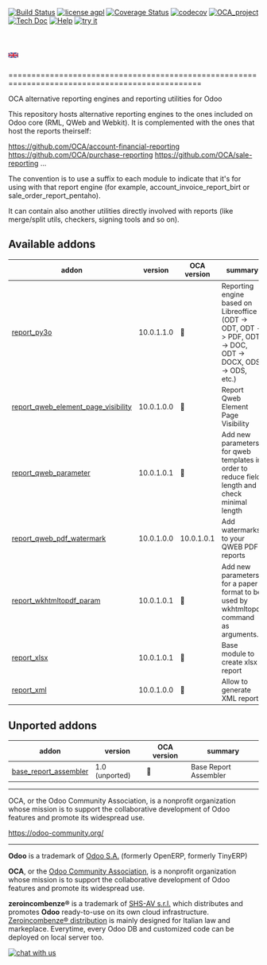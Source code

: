 [![Build Status](https://travis-ci.org/zeroincombenze/reporting-engine.svg?branch=10.0)](https://travis-ci.org/zeroincombenze/reporting-engine)
[![license agpl](https://img.shields.io/badge/licence-AGPL--3-blue.svg)](http://www.gnu.org/licenses/agpl-3.0.html)
[![Coverage Status](https://coveralls.io/repos/github/zeroincombenze/reporting-engine/badge.svg?branch=10.0)](https://coveralls.io/github/zeroincombenze/reporting-engine?branch=10.0)
[![codecov](https://codecov.io/gh/zeroincombenze/reporting-engine/branch/10.0/graph/badge.svg)](https://codecov.io/gh/zeroincombenze/reporting-engine/branch/10.0)
[![OCA_project](http://www.zeroincombenze.it/wp-content/uploads/ci-ct/prd/button-oca-10.svg)](https://github.com/OCA/reporting-engine/tree/10.0)
[![Tech Doc](http://www.zeroincombenze.it/wp-content/uploads/ci-ct/prd/button-docs-10.svg)](http://wiki.zeroincombenze.org/en/Odoo/10.0/dev)
[![Help](http://www.zeroincombenze.it/wp-content/uploads/ci-ct/prd/button-help-10.svg)](http://wiki.zeroincombenze.org/en/Odoo/10.0/man/)
[![try it](http://www.zeroincombenze.it/wp-content/uploads/ci-ct/prd/button-try-it-10.svg)](http://erp10.zeroincombenze.it)


[![en](https://github.com/zeroincombenze/grymb/blob/master/flags/en_US.png)](https://www.facebook.com/groups/openerp.italia/)
================================================================================================
================================================================================================

OCA alternative reporting engines and reporting utilities for Odoo

This repository hosts alternative reporting engines to the ones included on Odoo core (RML, QWeb and Webkit). It is complemented with the ones that host the reports theirself:

https://github.com/OCA/account-financial-reporting
https://github.com/OCA/purchase-reporting
https://github.com/OCA/sale-reporting
...

The convention is to use a suffix to each module to indicate that it's for using with that report engine (for example, account_invoice_report_birt or sale_order_report_pentaho).

It can contain also another utilities directly involved with reports (like merge/split utils, checkers, signing tools and so on).

[//]: # (addons)


Available addons
----------------
addon | version | OCA version | summary
--- | --- | --- | ---
[report_py3o](report_py3o/) | 10.0.1.1.0 | :repeat: | Reporting engine based on Libreoffice (ODT -> ODT, ODT -> PDF, ODT -> DOC, ODT -> DOCX, ODS -> ODS, etc.)
[report_qweb_element_page_visibility](report_qweb_element_page_visibility/) | 10.0.1.0.0 | :repeat: | Report Qweb Element Page Visibility
[report_qweb_parameter](report_qweb_parameter/) | 10.0.1.0.1 | :repeat: | Add new parameters for qweb templates in order to reduce field length and check minimal length
[report_qweb_pdf_watermark](report_qweb_pdf_watermark/) | 10.0.1.0.0 | 10.0.1.0.1 | Add watermarks to your QWEB PDF reports
[report_wkhtmltopdf_param](report_wkhtmltopdf_param/) | 10.0.1.0.1 | :repeat: | Add new parameters for a paper format to be used by wkhtmltopdf command as arguments.
[report_xlsx](report_xlsx/) | 10.0.1.0.1 | :repeat: | Base module to create xlsx report
[report_xml](report_xml/) | 10.0.1.0.0 | :repeat: | Allow to generate XML reports


Unported addons
---------------
addon | version | OCA version | summary
--- | --- | --- | ---
[base_report_assembler](base_report_assembler/) | 1.0 (unported) | :repeat: | Base Report Assembler

[//]: # (end addons)

----

OCA, or the Odoo Community Association, is a nonprofit organization whose 
mission is to support the collaborative development of Odoo features and 
promote its widespread use.

https://odoo-community.org/

[//]: # (copyright)

----

**Odoo** is a trademark of [Odoo S.A.](https://www.odoo.com/) (formerly OpenERP, formerly TinyERP)

**OCA**, or the [Odoo Community Association](http://odoo-community.org/), is a nonprofit organization whose
mission is to support the collaborative development of Odoo features and
promote its widespread use.

**zeroincombenze®** is a trademark of [SHS-AV s.r.l.](http://www.shs-av.com/)
which distributes and promotes **Odoo** ready-to-use on its own cloud infrastructure.
[Zeroincombenze® distribution](http://wiki.zeroincombenze.org/en/Odoo)
is mainly designed for Italian law and markeplace.
Everytime, every Odoo DB and customized code can be deployed on local server too.

[//]: # (end copyright)

[![chat with us](https://www.shs-av.com/wp-content/chat_with_us.gif)](https://tawk.to/85d4f6e06e68dd4e358797643fe5ee67540e408b)

